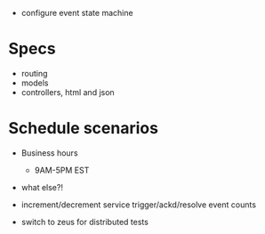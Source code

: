 * configure event state machine


# Specs

* routing
* models
* controllers, html and json


# Schedule scenarios

- Business hours
  - 9AM-5PM EST

- what else?!

- increment/decrement service trigger/ackd/resolve event counts

- switch to zeus for distributed tests